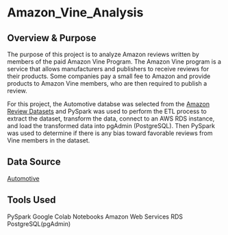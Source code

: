 # Amazon_Vine_Analysis


## Overview & Purpose

The purpose of this project is to analyze Amazon reviews written by members of the paid Amazon Vine Program. The Amazon Vine program is a service that allows manufacturers and publishers to receive reviews for their products. Some companies pay a small fee to Amazon and provide products to Amazon Vine members, who are then required to publish a review.

For this project, the Automotive databse was selected from the [Amazon Review Datasets](https://s3.amazonaws.com/amazon-reviews-pds/tsv/index.txt) and PySpark was used to perform the ETL process to extract the dataset, transform the data, connect to an AWS RDS instance, and load the transformed data into pgAdmin (PostgreSQL). Then PySpark was used to determine if there is any bias toward favorable reviews from Vine members in the dataset.

## Data Source
[Automotive](https://s3.amazonaws.com/amazon-reviews-pds/tsv/amazon_reviews_us_Automotive_v1_00.tsv.gz)

## Tools Used
PySpark
Google Colab Notebooks
Amazon Web Services RDS
PostgreSQL(pgAdmin)
